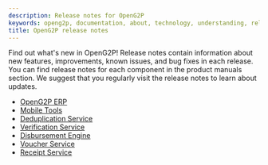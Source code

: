 ```yaml
---
description: Release notes for OpenG2P
keywords: openg2p, documentation, about, technology, understanding, release
title: OpenG2P release notes
---
```


Find out what's new in OpenG2P! Release notes contain information about new
features, improvements, known issues, and bug fixes in each release. You can
find release notes for each component in the product manuals section. We suggest
that you regularly visit the release notes to learn about updates.

- [OpenG2P ERP](/erp/release-notes/)
- [Mobile Tools](/mobiletools/release-notes/)
- [Deduplication Service](/deduplicator/release-notes/)
- [Verification Service](/verificator/release-notes/)
- [Disbursement Engine](/disburser/release-notes/)
- [Voucher Service](/voucherservice/release-notes/)
- [Receipt Service](/receiptservice/release-notes/)
